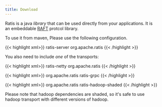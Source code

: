 ```yaml
---
title: Download
---
```

<!---
  Licensed under the Apache License, Version 2.0 (the "License");
  you may not use this file except in compliance with the License.
  You may obtain a copy of the License at

   http://www.apache.org/licenses/LICENSE-2.0

  Unless required by applicable law or agreed to in writing, software
  distributed under the License is distributed on an "AS IS" BASIS,
  WITHOUT WARRANTIES OR CONDITIONS OF ANY KIND, either express or implied.
  See the License for the specific language governing permissions and
  limitations under the License. See accompanying LICENSE file.
-->

Ratis is a java *library* that can be used directly from your applications. It is an embeddable [RAFT](https://raft.github.io/") protcol library.

To use it from maven, Please use the following configuration.


{{< highlight xml>}}
<dependency>
   <artifactId>ratis-server</artifactId>
   <groupId>org.apache.ratis</groupId>
</dependency>
{{< /highlight >}}


You also need to include *one* of the transports:

{{< highlight xml>}}
<dependency>
   <artifactId>ratis-netty</artifactId>
   <groupId>org.apache.ratis</groupId>
</dependency>
{{< /highlight >}}

{{< highlight xml>}}
 <dependency>
   <groupId>org.apache.ratis</groupId>
   <artifactId>ratis-grpc</artifactId>
</dependency>
{{< /highlight >}}

{{< highlight xml>}}
    <dependency>
      <groupId>org.apache.ratis</groupId>
      <artifactId>ratis-hadoop-shaded</artifactId>
    </dependency>
{{< /highlight >}}

Please note that hadoop dependencies are shaded, so it's safe to use hadoop transport with different versions of hadoop.
